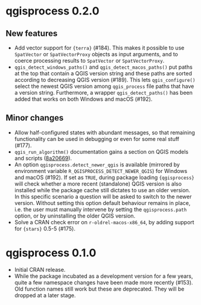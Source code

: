 # qgisprocess 0.2.0

## New features

- Add vector support for `{terra}` (#184).
This makes it possible to use `SpatVector` or `SpatVectorProxy` objects as input arguments, and to coerce processing results to `SpatVector` or `SpatVectorProxy`.
- `qgis_detect_windows_paths()` and `qgis_detect_macos_paths()` put paths at the top that contain a QGIS version string and these paths are sorted according to decreasing QGIS version (#189).
This lets `qgis_configure()` select the newest QGIS version among `qgis_process` file paths that have a version string.
Furthermore, a wrapper `qgis_detect_paths()` has been added that works on both Windows and macOS (#192).

## Minor changes

- Allow half-configured states with abundant messages, so that remaining functionality can be used in debugging or even for some real stuff (#177).
- `qgis_run_algorithm()` documentation gains a section on QGIS models and scripts ([8a20669](https://github.com/r-spatial/qgisprocess/commit/8a20669ea50b4b9c14194dd864ed119e137732a9)).
- An option `qgisprocess.detect_newer_qgis` is available (mirrored by environment variable `R_QGISPROCESS_DETECT_NEWER_QGIS`) for Windows and macOS (#192).
If set as `TRUE`, during package loading `{qgisprocess}` will check whether a more recent (standalone) QGIS version is also installed while the package cache still dictates to use an older version.
In this specific scenario a question will be asked to switch to the newer version.
Without setting this option default behaviour remains in place, i.e. the user must manually intervene by setting the `qgisprocess.path` option, or by uninstalling the older QGIS version.
- Solve a CRAN check error on `r-oldrel-macos-x86_64`, by adding support for `{stars}` 0.5-5 (#175).

# qgisprocess 0.1.0

- Initial CRAN release.
- While the package incubated as a development version for a few years, quite a few namespace changes have been made more recently (#153).
Old function names still work but these are deprecated.
They will be dropped at a later stage.
